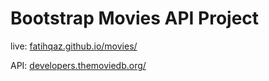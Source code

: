 # Bootstrap Movies API Project

live: [fatihqaz.github.io/movies/](https://fatihqaz.github.io/movies/)

API: [developers.themoviedb.org/](https://developers.themoviedb.org/)
